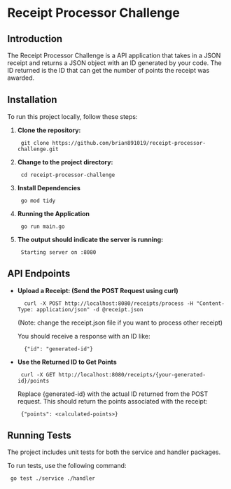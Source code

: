# Receipt Processor Challenge

## Introduction

The Receipt Processor Challenge is a API application that takes in a JSON receipt and returns a JSON object with an ID generated by your code.
The ID returned is the ID that can get the number of points the receipt was awarded.


## Installation

To run this project locally, follow these steps:

1. **Clone the repository:**

        git clone https://github.com/brian891019/receipt-processor-challenge.git
    

2. **Change to the project directory:**

        cd receipt-processor-challenge
    

3. **Install Dependencies**

        go mod tidy
    
4. **Running the Application**  

        go run main.go
   
5. **The output should indicate the server is running:**

        Starting server on :8080

## API Endpoints

- **Upload a Receipt: (Send the POST Request using curl)**

        curl -X POST http://localhost:8080/receipts/process -H "Content-Type: application/json" -d @receipt.json

    (Note: change the receipt.json file if you want to process other receipt)


    You should receive a response with an ID like:

        {"id": "generated-id"}

          

- **Use the Returned ID to Get Points**

       curl -X GET http://localhost:8080/receipts/{your-generated-id}/points
  
   Replace {generated-id} with the actual ID returned from the POST request. This should return the points associated with the receipt:

       {"points": <calculated-points>}

    
## Running Tests
The project includes unit tests for both the service and handler packages.

To run tests, use the following command:

```bash
 go test ./service ./handler
